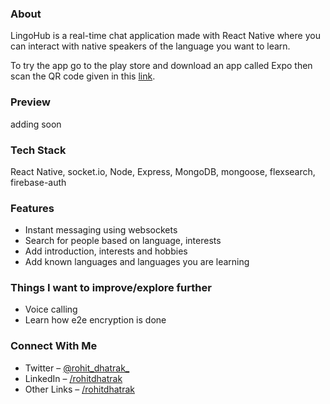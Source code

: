 ### About
LingoHub is a real-time chat application made with React Native where you can interact with native speakers of the language you want to learn.

To try the app go to the play store and download an app called Expo then scan the QR code given in this [link](https://expo.dev/@rohitdhatrak/LingoHub).

### Preview
adding soon 

### Tech Stack
React Native, socket.io, Node, Express, MongoDB, mongoose, flexsearch, firebase-auth

### Features
- Instant messaging using websockets
- Search for people based on language, interests
- Add introduction, interests and hobbies
- Add known languages and languages you are learning 

### Things I want to improve/explore further
- Voice calling
- Learn how e2e encryption is done

### Connect With Me
- Twitter – [@rohit_dhatrak_](https://twitter.com/rohit_dhatrak_)
- LinkedIn – [/rohitdhatrak](https://www.linkedin.com/in/rohitdhatrak)
- Other Links – [/rohitdhatrak](https://rohitdhatrak.bio.link/)
